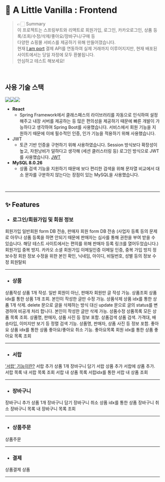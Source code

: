 🍦 A Little Vanilla : Frontend
================
> 👉🏻 Summary <br />
> 이 프로젝트는 스프링부트와 리액트로 회원가입, 로그인, 카카오로그인, 상품 등록/조회/수정/삭제/좋아요/장바구니/구매 등 <br />
> 다양한 쇼핑몰 서비스를 제공하기 위해 만들어졌습니다. <br />
> 현재 [I am port](https://www.iamport.kr/?gclid=CjwKCAjws8yUBhA1EiwAi_tpEawr0NbpwdG_4bW9KRPVRXXVEdwQ32yO8SyXEhMBfxiqHIml3c8uxhoC2nYQAvD_BwE, "Iamport link") 결제 API를 연동하여 실제 거래까지 이루어지지만, 현재 배포된 사이트에서는 당일 자정에 모두 환불됩니다.<br />
> 안심하고 테스트 해보세요!
<br>

## 사용 기술 스택
<img src="https://img.shields.io/badge/React-61DAFB?style=for-the-badge&logo=React&logoColor=white"></img><img src="https://img.shields.io/badge/mysql-4479A1?style=for-the-badge&logo=mysql&logoColor=white"><img src="https://img.shields.io/badge/Jenkins-D24939?style=for-the-badge&logo=Jenkins&logoColor=white">
+ **React**
  + Spring Framework에서 클래스패스의 라이브러리를 자동으로 인식하여 설정해주고 내장 서버를 제공하는 등 많은 편의성을 제공하기 때문에 빠른 개발이 가능하다고 생각하여 Spring Boot를 사용했습니다.
서비스에서 회원 기능을 지원하기 때문에 이에 필수적인 인증, 인가 기능을 적용하기 위해 사용했습니다.
+ JWT
  + 토큰 기반 인증을 구현하기 위해 사용하였습니다. Session 방식보다 확장성이 높고, 자원낭비가 덜하다고 생각해 (세션 클러스터링 등) 로그인 방식으로 JWT를 사용했습니다. [JWT](https://blog.naver.com/ghdalswl77/222517833354) 
+ **MySQL 8.0.26**
  + 상품 검색 기능을 지원하기 때문에 보다 편리한 검색을 위해 문자열 비교에서 대소 문자를 구분하지 않는다는 장점이 있는 MySQL을 사용했습니다.

<br />
<hr />

## ✨ Features

+ ### 로그인/회원가입 및 회원 정보
회원가입
일반회원 form DB 전송, 판매자 회원 form DB 전송 (사업자 등록 등의 문제로 아무나 상품 등록을 하면 안되기 때문에 판매자는 심사를 통해 권한을 부여 받을 수 있습니다. 해당 테스트 사이트에서는 편의를 위해 판매자 등록 링크를 열어두었습니다.) 회원가입 중복 방지.
카카오 소셜 회원가입
이메일인증
이메일 인증, 중복 가입 방지
정보수정
회원 정보 수정을 위한 본인 확인, 닉네임, 아이디, 비밀번호, 성별 등의 정보 수정
회원탈퇴
<br />
<hr />

+ ### 상품
상품작성
상품 1개 작성. 일반 회원이 아닌, 판매자 회원만 글 작성 가능.
상품조회
상품 idx를 통한 상품 1개 조회. 본인이 작성한 글만 수정 가능.
상품삭제
상품 idx를 통한 상품 1개 삭제. delete 문으로 글을 삭제하는 방식 대신 update 문으로 글의 status를 변경하여 비공개 처리 합니다. 본인이 작성한 글만 삭제 가능.
상품수정
상품목록
모든 상품 목록 조회. 상품명, 판매자, 상품 사진 등 정보 포함. 
상품검색
상품 검색. 가격대, 배송타입, 이미지만 보기 등 정렬 검색 기능. 상품명, 판매자, 상품 사진 등 정보 포함.
좋아요
상품 idx를 통한 상품 좋아요/좋아요 취소 기능.
좋아요목록
회원 idx를 통한 상품 좋아요 목록 조회
<br />
<hr />

+ ### 서랍
['서랍' 기능이란?](https://blog.naver.com/ghdalswl77/222695713878, "link")
서랍 추가
상품 1개 장바구니 담기
서랍 상품 추가
서랍에 상품 추가.
서랍 목록
내 서랍 목록 조회
서랍 내 상품 목록
서랍idx를 통한 서랍 내 상품 조회
<br />
<hr />


+ ### 장바구니
장바구니 추가
상품 1개 장바구니 담기
장바구니 취소
상품 idx를 통한 상품 장바구니 취소
장바구니 목록
내 장바구니 목록 조회
<br />
<hr />


+ ### 상품주문
상품주문
<br />
<hr />

+ ### 결제
상품결제
상품
<hr />

